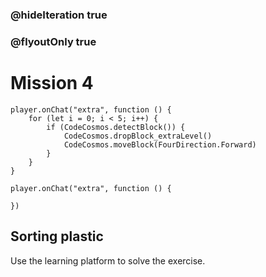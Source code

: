 ### @hideIteration true
### @flyoutOnly true
# Mission 4

```blocks
player.onChat("extra", function () {
    for (let i = 0; i < 5; i++) {
        if (CodeCosmos.detectBlock()) {
            CodeCosmos.dropBlock_extraLevel()
            CodeCosmos.moveBlock(FourDirection.Forward)
        }
    }
}
```

```template
player.onChat("extra", function () {
    
})
```

## Sorting plastic
Use the learning platform to solve the exercise.